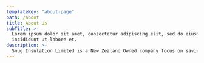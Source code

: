 ```yaml
---
templateKey: "about-page"
path: /about
title: About Us
subTitle: >-
  Lorem ipsum dolor sit amet, consectetur adipiscing elit, sed do eiusmod tempor
  incididunt ut labore et.
description: >-
  Snug Insulation Limited is a New Zealand Owned company focus on saving energy in New Zealand homes since 2010. Our mission is on providing Kiwi's with warm, dry and healthy places to both live & work. Our company is dedicated in providing reliable quality and energy efficiency products and solutions. The aim, to create a more environmentally sustainable building using the best of new technologies.
---
```

